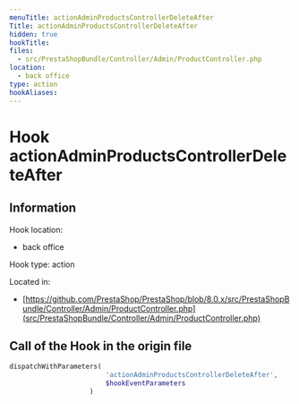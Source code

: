```yaml
---
menuTitle: actionAdminProductsControllerDeleteAfter
Title: actionAdminProductsControllerDeleteAfter
hidden: true
hookTitle: 
files:
  - src/PrestaShopBundle/Controller/Admin/ProductController.php
location:
  - back office
type: action
hookAliases:
---
```


# Hook actionAdminProductsControllerDeleteAfter

## Information

Hook location:
  - back office

Hook type: action

Located in: 
  - [https://github.com/PrestaShop/PrestaShop/blob/8.0.x/src/PrestaShopBundle/Controller/Admin/ProductController.php](src/PrestaShopBundle/Controller/Admin/ProductController.php)

## Call of the Hook in the origin file

```php
dispatchWithParameters(
                        'actionAdminProductsControllerDeleteAfter',
                        $hookEventParameters
                    )
```